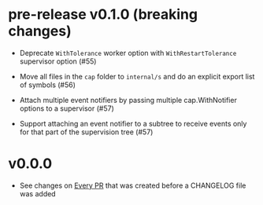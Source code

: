 # pre-release v0.1.0 (breaking changes)

* Deprecate `WithTolerance` worker option with `WithRestartTolerance` supervisor
  option (#55)

* Move all files in the `cap` folder to `internal/s` and do an explicit export
  list of symbols (#56)

* Attach multiple event notifiers by passing multiple cap.WithNotifier options
  to a supervisor (#57)

* Support attaching an event notifier to a subtree to receive events only for
  that part of the supervision tree (#57)

# v0.0.0

* See changes on [Every PR](https://github.com/capatazlib/go-capataz/pulls?q=is%3Apr+is%3Aclosed+label%3Apre-changelog) that was created before a CHANGELOG file was added
